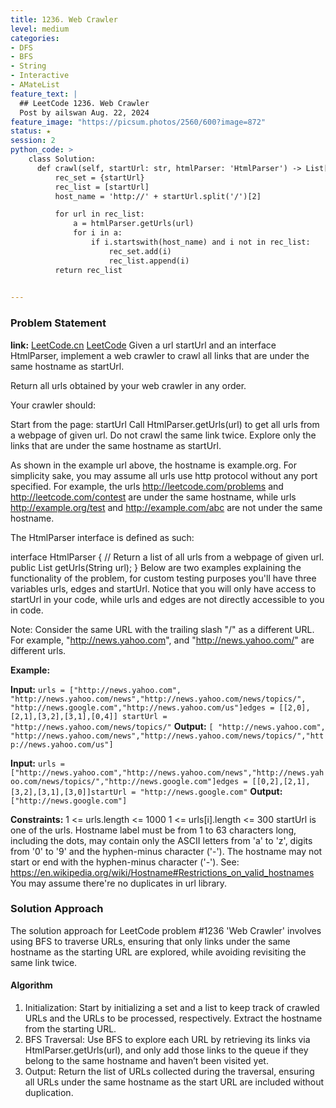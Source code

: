 ```yaml
---
title: 1236. Web Crawler
level: medium
categories:
- DFS
- BFS
- String
- Interactive
- AMateList
feature_text: |
  ## LeetCode 1236. Web Crawler
  Post by ailswan Aug. 22, 2024
feature_image: "https://picsum.photos/2560/600?image=872"
status: ★
session: 2
python_code: >
    class Solution:
      def crawl(self, startUrl: str, htmlParser: 'HtmlParser') -> List[str]:
          rec_set = {startUrl}
          rec_list = [startUrl]
          host_name = 'http://' + startUrl.split('/')[2]

          for url in rec_list:
              a = htmlParser.getUrls(url)
              for i in a:
                  if i.startswith(host_name) and i not in rec_list:
                      rec_set.add(i)
                      rec_list.append(i)
          return rec_list
   

---
```


### Problem Statement
**link:**
[LeetCode.cn](https://leetcode.cn/problems/web-crawler/)
[LeetCode](https://leetcode.com/web-crawler/)
Given a url startUrl and an interface HtmlParser, implement a web crawler to crawl all links that are under the same hostname as startUrl. 

Return all urls obtained by your web crawler in any order.

Your crawler should:

Start from the page: startUrl
Call HtmlParser.getUrls(url) to get all urls from a webpage of given url.
Do not crawl the same link twice.
Explore only the links that are under the same hostname as startUrl.

As shown in the example url above, the hostname is example.org. For simplicity sake, you may assume all urls use http protocol without any port specified. For example, the urls http://leetcode.com/problems and http://leetcode.com/contest are under the same hostname, while urls http://example.org/test and http://example.com/abc are not under the same hostname.

The HtmlParser interface is defined as such: 

interface HtmlParser {
  // Return a list of all urls from a webpage of given url.
  public List<String> getUrls(String url);
}
Below are two examples explaining the functionality of the problem, for custom testing purposes you'll have three variables urls, edges and startUrl. Notice that you will only have access to startUrl in your code, while urls and edges are not directly accessible to you in code.

Note: Consider the same URL with the trailing slash "/" as a different URL. For example, "http://news.yahoo.com", and "http://news.yahoo.com/" are different urls.


**Example:**

**Input:** `urls = ["http://news.yahoo.com", "http://news.yahoo.com/news","http://news.yahoo.com/news/topics/", "http://news.google.com","http://news.yahoo.com/us"]edges = [[2,0],[2,1],[3,2],[3,1],[0,4]] startUrl = "http://news.yahoo.com/news/topics/"`
**Output:** `[ "http://news.yahoo.com", "http://news.yahoo.com/news","http://news.yahoo.com/news/topics/","http://news.yahoo.com/us"]`

**Input:** `urls = ["http://news.yahoo.com","http://news.yahoo.com/news","http://news.yahoo.com/news/topics/","http://news.google.com"]edges = [[0,2],[2,1],[3,2],[3,1],[3,0]]startUrl = "http://news.google.com"`
**Output:** `["http://news.google.com"]`

**Constraints:**
1 <= urls.length <= 1000
1 <= urls[i].length <= 300
startUrl is one of the urls.
Hostname label must be from 1 to 63 characters long, including the dots, may contain only the ASCII letters from 'a' to 'z', digits  from '0' to '9' and the hyphen-minus character ('-').
The hostname may not start or end with the hyphen-minus character ('-'). 
See:  https://en.wikipedia.org/wiki/Hostname#Restrictions_on_valid_hostnames
You may assume there're no duplicates in url library.

### Solution Approach
The solution approach for LeetCode problem #1236 'Web Crawler' involves using BFS to traverse URLs, ensuring that only links under the same hostname as the starting URL are explored, while avoiding revisiting the same link twice.

#### Algorithm
1. Initialization: Start by initializing a set and a list to keep track of crawled URLs and the URLs to be processed, respectively. Extract the hostname from the starting URL.
2. BFS Traversal: Use BFS to explore each URL by retrieving its links via HtmlParser.getUrls(url), and only add those links to the queue if they belong to the same hostname and haven’t been visited yet.
3. Output: Return the list of URLs collected during the traversal, ensuring all URLs under the same hostname as the start URL are included without duplication.
